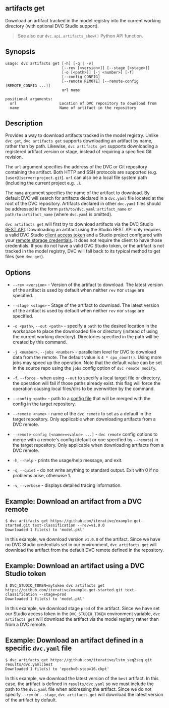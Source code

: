 ## artifacts get

Download an <abbr>artifact</abbr> tracked in the <abbr>model registry</abbr>
into the current working directory (with optional DVC Studio support).

> See also our `dvc.api.artifacts_show()` Python API function.

## Synopsis

```usage
usage: dvc artifacts get [-h] [-q | -v]
                         [--rev [<version>]] [--stage [<stage>]]
                         [-o [<path>]] [-j <number>] [-f]
                         [--config CONFIG]
                         [--remote REMOTE] [--remote-config [REMOTE_CONFIG ...]]
                         url name

positional arguments:
  url                   Location of DVC repository to download from
  name                  Name of artifact in the repository
```

## Description

Provides a way to download artifacts tracked in the model registry. Unlike
`dvc get`, `dvc artifacts get` supports downloading an artifact by name, rather
than by path. Likewise, `dvc artifacts get` supports downloading a registered
artifact version or stage, instead of requiring a specified Git revision.

The `url` argument specifies the address of the DVC or Git repository containing
the artifact. Both HTTP and SSH protocols are supported (e.g.
`[user@]server:project.git`). `url` can also be a local file system path
(including the current project e.g. `.`).

The `name` argument specifies the name of the artifact to download. By default
DVC will search for artifacts declared in a `dvc.yaml` file located at the root
of the DVC repository. Artifacts declared in other `dvc.yaml` files should be
addressed in the form `path/to/dvc.yaml:artifact_name` or
`path/to:artifact_name` (where `dvc.yaml` is omitted).

`dvc artifacts get` will first try to download artifacts via the DVC Studio
[REST API]. Downloading an artifact using the Studio REST API only requires a
valid DVC Studio [client access token] and a Studio project configured with your
[remote storage credentials]. It does not require the client to have those
credentials. If you do not have a valid DVC Studio token, or the artifact is not
tracked in the model registry, DVC will fall back to its typical method to get
files (see `dvc get`).

## Options

- `--rev <version>` - Version of the artifact to download. The latest version of
  the artifact is used by default when neither `rev` nor `stage` are specified.

- `--stage <stage>` - Stage of the artifact to download. The latest version of
  the artifact is used by default when neither `rev` nor `stage` are specified.

- `-o <path>`, `--out <path>` - specify a `path` to the desired location in the
  workspace to place the downloaded file or directory (instead of using the
  current working directory). Directories specified in the path will be created
  by this command.

- `-j <number>`, `--jobs <number>` - parallelism level for DVC to download data
  from the remote. The default value is `4 * cpu_count()`. Using more jobs may
  speed up the operation. Note that the default value can be set in the source
  repo using the `jobs` config option of `dvc remote modify`.

- `-f`, `--force` - when using `--out` to specify a local target file or
  directory, the operation will fail if those paths already exist. this flag
  will force the operation causing local files/dirs to be overwritten by the
  command.

- `--config <path>` - path to a [config file](/doc/command-reference/config)
  that will be merged with the config in the target repository.

- `--remote <name>` - name of the `dvc remote` to set as a default in the target
  repository. Only applicable when downloading artifacts from a DVC remote.

- `--remote-config [<name>=<value> ...]` - `dvc remote` config options to merge
  with a remote's config (default or one specified by `--remote`) in the target
  repository. Only applicable when downloading artifacts from a DVC remote.

- `-h`, `--help` - prints the usage/help message, and exit.

- `-q`, `--quiet` - do not write anything to standard output. Exit with 0 if no
  problems arise, otherwise 1.

- `-v`, `--verbose` - displays detailed tracing information.

## Example: Download an artifact from a DVC remote

```cli
$ dvc artifacts get https://github.com/iterative/example-get-started.git text-classification --rev=v1.0.0
Downloaded 1 file(s) to 'model.pkl'
```

In this example, we download version `v1.0.0` of the artifact. Since we have no
DVC Studio credentials set in our environment, `dvc artifacts get` will download
the artifact from the default DVC remote defined in the repository.

## Example: Download an artifact using a DVC Studio token

```cli
$ DVC_STUDIO_TOKEN=mytoken dvc artifacts get https://github.com/iterative/example-get-started.git text-classification --stage=prod
Downloaded 1 file(s) to 'model.pkl'
```

In this example, we download stage `prod` of the artifact. Since we have set our
Studio access token in the `DVC_STUDIO_TOKEN` environment variable,
`dvc artifacts get` will download the artifact via the <abbr>model
registry</abbr> rather than from a DVC remote.

## Example: Download an artifact defined in a specific `dvc.yaml` file

```cli
$ dvc artifacts get https://github.com/iterative/lstm_seq2seq.git results/dvc.yaml:best
Downloaded 1 file(s) to 'epoch=0-step=16.ckpt'
```

In this example, we download the latest version of the `best` artifact. In this
case, the artifact is defined in `results/dvc.yaml` so we must include the path
to the `dvc.yaml` file when addressing the artifact. Since we do not specify
`--rev` or `--stage`, `dvc artifacts get` will download the latest version of
the artifact by default.

[rest api]: /doc/studio/rest-api
[client access token]:
  /doc/studio/user-guide/account-and-billing#client-access-tokens
[remote storage credentials]:
  /doc/studio/user-guide/experiments/configure-a-project#data-remotes--cloud-storage-credentials
